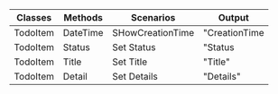 | Classes  | Methods  | Scenarios        | Output        |
|----------|----------|------------------|---------------|
| TodoItem | DateTime | SHowCreationTime | "CreationTime |
| TodoItem | Status   | Set Status       | "Status       |
| TodoItem | Title    | Set Title        | "Title"       |
| TodoItem | Detail   | Set Details      | "Details"     |